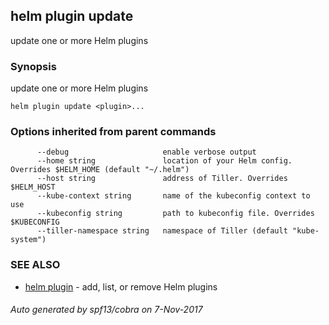 ## helm plugin update

update one or more Helm plugins

### Synopsis


update one or more Helm plugins

```
helm plugin update <plugin>...
```

### Options inherited from parent commands

```
      --debug                     enable verbose output
      --home string               location of your Helm config. Overrides $HELM_HOME (default "~/.helm")
      --host string               address of Tiller. Overrides $HELM_HOST
      --kube-context string       name of the kubeconfig context to use
      --kubeconfig string         path to kubeconfig file. Overrides $KUBECONFIG
      --tiller-namespace string   namespace of Tiller (default "kube-system")
```

### SEE ALSO
* [helm plugin](helm_plugin.md)	 - add, list, or remove Helm plugins

###### Auto generated by spf13/cobra on 7-Nov-2017
